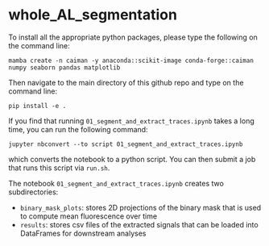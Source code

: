 # whole_AL_segmentation

To install all the appropriate python packages, please type the following on the command line:

`mamba create -n caiman -y anaconda::scikit-image conda-forge::caiman numpy seaborn pandas matplotlib`

Then navigate to the main directory of this github repo and type on the command line:

`pip install -e .`

If you find that running `01_segment_and_extract_traces.ipynb` takes a long time, you can run the following command:

`jupyter nbconvert --to script 01_segment_and_extract_traces.ipynb`

which converts the notebook to a python script. You can then submit a job that runs this script via `run.sh`.

The notebook `01_segment_and_extract_traces.ipynb` creates two subdirectories: 
- `binary_mask_plots`:  stores 2D projections of the binary mask that is used to compute mean fluorescence over time
- `results`: stores csv files of the extracted signals that can be loaded into DataFrames for downstream analyses